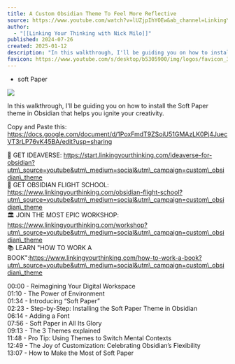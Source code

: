 ```yaml
---
title: A Custom Obsidian Theme To Feel More Reflective
source: https://www.youtube.com/watch?v=lUZjpIhYOEw&ab_channel=LinkingYourThinkingwithNickMilo
author:
  - "[[Linking Your Thinking with Nick Milo]]"
published: 2024-07-26
created: 2025-01-12
description: "In this walkthrough, I'll be guiding you on how to install the Soft Paper theme in Obsidian that helps you ignite your creativity. Copy and Paste this: https://docs.google.com/document/d/1PoxFmdT9ZS"
favicon: https://www.youtube.com/s/desktop/b5305900/img/logos/favicon_32x32.png
---
```


- soft Paper

![](https://www.youtube.com/watch?v=lUZjpIhYOEw)  

In this walkthrough, I'll be guiding you on how to install the Soft Paper theme in Obsidian that helps you ignite your creativity.  
  
Copy and Paste this: https://docs.google.com/document/d/1PoxFmdT9ZSoiU51GMAzLK0Pj4JuecVT3rLP76vK45BA/edit?usp=sharing  
  
🌌 GET IDEAVERSE: https://start.linkingyourthinking.com/ideaverse-for-obsidian?utm\_source=youtube&utm\_medium=social&utm\_campaign=custom\_obsidian\_theme  
🚀 GET OBSIDIAN FLIGHT SCHOOL: https://www.linkingyourthinking.com/obsidian-flight-school?utm\_source=youtube&utm\_medium=social&utm\_campaign=custom\_obsidian\_theme  
🏛️ JOIN THE MOST EPIC WORKSHOP: https://www.linkingyourthinking.com/workshop?utm\_source=youtube&utm\_medium=social&utm\_campaign=custom\_obsidian\_theme  
📚 LEARN "HOW TO WORK A BOOK":https://www.linkingyourthinking.com/how-to-work-a-book?utm\_source=youtube&utm\_medium=social&utm\_campaign=custom\_obsidian\_theme  
  
00:00 - Reimagining Your Digital Workspace  
01:10 - The Power of Environment  
01:34 - Introducing “Soft Paper”  
02:23 - Step-by-Step: Installing the Soft Paper Theme in Obsidian  
06:14 - Adding a Font  
07:56 - Soft Paper in All Its Glory  
09:13 - The 3 Themes explained  
11:48 - Pro Tip: Using Themes to Switch Mental Contexts  
12:49 - The Joy of Customization: Celebrating Obsidian’s Flexibility  
13:07 - How to Make the Most of Soft Paper  
  